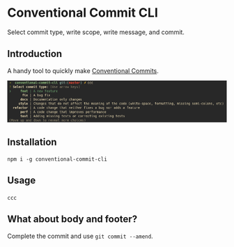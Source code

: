 # Conventional Commit CLI

Select commit type, write scope, write message, and commit.

## Introduction

A handy tool to quickly make [Conventional Commits](https://www.conventionalcommits.org).

![Screenshot](screenshot.png)

## Installation

`npm i -g conventional-commit-cli`

## Usage

`ccc`

## What about body and footer?

Complete the commit and use `git commit --amend`.
